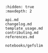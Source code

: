 ```{include} ../README.md

```

```{toctree}
:hidden: true
:maxdepth: 2

api.md
changelog.md
template_usage.md
contributing.md
references.md

notebooks/gefslim
```
